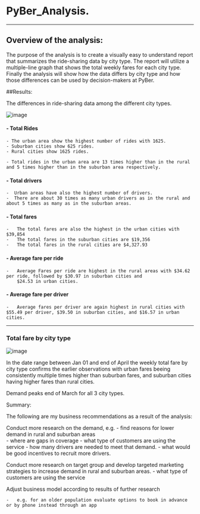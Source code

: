 # PyBer_Analysis.
___
## Overview of the analysis:

The purpose of the analysis is to create a visually easy to understand report that summarizes the ride-sharing data by city type. 
The report will utilize a multiple-line graph that shows the total weekly fares for each city type. 
Finally the analysis will show how the data differs by city type and how those differences can be used by decision-makers at PyBer.

##Results:

The differences in ride-sharing data among the different city types. 



![image](https://user-images.githubusercontent.com/91682586/141694416-9d3ff3de-9b46-4301-8e89-68c6695c0604.png)

#### - Total Rides

    - The urban area show the highest number of rides with 1625.
    - Suburban cities show 625 rides.
    - Rural cities show 1625 rides.

    - Total rides in the urban area are 13 times higher than in the rural and 5 times higher than in the suburban area respectively.

#### - Total drivers

    -  Urban areas have also the highest number of drivers.
    -  There are about 30 times as many urban drivers as in the rural and about 5 times as many as in the suburban areas.

#### - Total fares

    -   The total fares are also the highest in the urban cities with $39,854
    -   The total fares in the suburban cities are $19,356
    -   The total fares in the rural cities are $4,327.93
    
       
#### - Average fare per ride 

    -   Average Fares per ride are highest in the rural areas with $34.62 per ride, followed by $30.97 in suburban cities and
        $24.53 in urban cities.

#### - Average fare per driver

    -   Average fares per driver are again highest in rural cities with $55.49 per driver, $39.50 in suburban cities, and $16.57 in urban cities.
___
### Total fare by city type 

![image](https://user-images.githubusercontent.com/91682586/141694474-229b85a9-d45d-4725-903f-2dc2ca522210.png)

In the date range between Jan 01  and end of April the weekly total fare by city type confirms the earlier observations with
urban fares beeing consistently multiple times higher than suburban fares, and suburban cities having higher fares than rural cities.

Demand peaks end of March for all 3 city types.


Summary:

The following are my business recommendations as a result of the analysis:

Conduct more research on the demand, e.g.
    -   find reasons for lower demand in rural and suburban areas  
    -   where are gaps in coverage
    -   what type of customers are using  the service
    -   how many drivers are needed to meet that demand.
    -   what would be good incentives to recruit more drivers. 
    
Conduct more research on target group and develop targeted marketing strategies to increase demand in rural and suburban areas.
    -   what type of customers are using  the service
    

Adjust business model according to results of further research

    -   e.g. for an older population evaluate options to book in advance or by phone instead through an app
    
    
    


    
